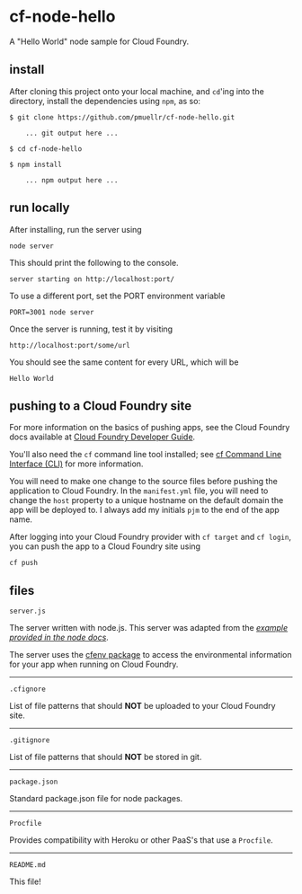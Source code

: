 cf-node-hello
================================================================================

A "Hello World" node sample for Cloud Foundry.



install
--------------------------------------------------------------------------------

After cloning this project onto your local machine, and `cd`'ing into the
directory, install the dependencies using `npm`, as so:

    $ git clone https://github.com/pmuellr/cf-node-hello.git

        ... git output here ...

    $ cd cf-node-hello

    $ npm install

        ... npm output here ...



run locally
--------------------------------------------------------------------------------

After installing, run the server using

    node server

This should print the following to the console.

    server starting on http://localhost:port/

To use a different port, set the PORT environment variable

    PORT=3001 node server

Once the server is running, test it by visiting

    http://localhost:port/some/url


You should see the same content for every URL, which will be

    Hello World



pushing to a Cloud Foundry site
--------------------------------------------------------------------------------

For more information on the basics of pushing apps, see the Cloud Foundry docs
available at
[Cloud Foundry Developer Guide](http://docs.cloudfoundry.org/devguide/).

You'll also need the `cf` command line tool installed; see
[cf Command Line Interface (CLI)](http://docs.cloudfoundry.org/devguide/installcf/)
for more information.

You will need to make one change to the source files before pushing the
application to Cloud Foundry.  In the `manifest.yml` file, you will need to
change the `host` property to a unique hostname on the default domain the
app will be deployed to.  I always add my initials `pjm` to the end of the
app name.

After logging into your Cloud Foundry provider with `cf target` and `cf login`,
you can push the app to a Cloud Foundry site using

    cf push


files
--------------------------------------------------------------------------------

`server.js`

The server written with node.js.  This server was adapted from the
*[example provided in the node docs](http://nodejs.org/api/synopsis.html)*.

The server uses the [cfenv package](https://www.npmjs.org/package/cfenv)
to access the environmental information for your app when running on Cloud Foundry.

---

`.cfignore`

List of file patterns that should **NOT** be uploaded to your Cloud Foundry site.

---

`.gitignore`

List of file patterns that should **NOT** be stored in git.

---

`package.json`

Standard package.json file for node packages.

---

`Procfile`

Provides compatibility with Heroku or other PaaS's that use a `Procfile`.

---

`README.md`

This file!

